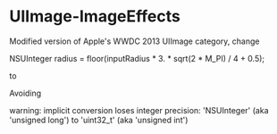 UIImage-ImageEffects
====================

Modified version of Apple's WWDC 2013 UIImage category, change

   NSUInteger radius = floor(inputRadius * 3. * sqrt(2 * M_PI) / 4 + 0.5);
   
   to
   
   Avoiding 
   
   warning: implicit conversion loses integer precision: 'NSUInteger' (aka 'unsigned long') to 'uint32_t' (aka 'unsigned int')
